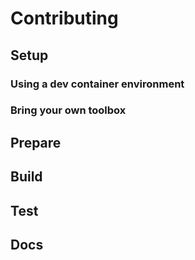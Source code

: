 # Contributing

## Setup

### Using a dev container environment

### Bring your own toolbox

## Prepare

## Build

## Test

## Docs
